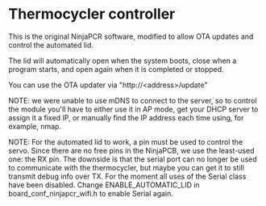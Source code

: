 # Thermocycler controller

This is the original NinjaPCR software, modified to allow OTA updates and control the automated lid.

The lid will automatically open when the system boots, close when a program starts, and open again when it is completed or stopped.

You can use the OTA updater via "http://\<address\>/update"

NOTE: we were unable to use mDNS to connect to the server, so to control the module you'll have to either use it in AP mode, get your DHCP server to assign it a fixed IP, or manually find the IP address each time using, for example, nmap.

NOTE: For the automated lid to work, a pin must be used to control the servo. Since there are no free pins in the NinjaPCB, we use the least-used one: the RX pin. The downside is that the serial port can no longer be used to communicate with the thermocycler, but maybe you can get it to still transmit debug info over TX. For the moment all uses of the Serial class have been disabled. Change ENABLE_AUTOMATIC_LID in board_conf_ninjapcr_wifi.h to enable Serial again. 
